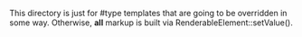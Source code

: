 This directory is just for #type templates that are going to be overridden in
some way. Otherwise, **all** markup is built via RenderableElement::setValue().